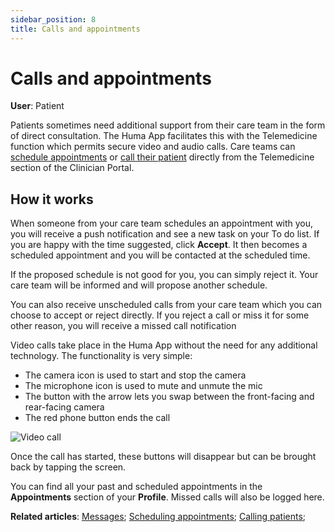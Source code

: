 ```yaml
---
sidebar_position: 8
title: Calls and appointments
---
```

# Calls and appointments
**User**: Patient

Patients sometimes need additional support from their care team in the form of direct consultation. The Huma App facilitates this with the Telemedicine function which permits secure video and audio calls. Care teams can [schedule appointments](../../clinician-portal/telemedicine/scheduling-appointments.md) or [call their patient](../../clinician-portal/telemedicine/calling-patients.md) directly from the Telemedicine section of the Clinician Portal.

## How it works​

When someone from your care team schedules an appointment with you, you will receive a push notification and see a new task on your To do list. If you are happy with the time suggested, click **Accept**. It then becomes a scheduled appointment and you will be contacted at the scheduled time. 

If the proposed schedule is not good for you, you can simply reject it. Your care team will be informed and will propose another schedule.

You can also receive unscheduled calls from your care team which you can choose to accept or reject directly. If you reject a call or miss it for some other reason, you will receive a missed call notification

Video calls take place in the Huma App without the need for any additional technology. The functionality is very simple:
- The camera icon is used to start and stop the camera 
- The microphone icon is used to mute and unmute the mic 
- The button with the arrow lets you swap between the front-facing and rear-facing camera 
- The red phone button ends the call

![Video call](../assets/Calls.png)

Once the call has started, these buttons will disappear but can be brought back by tapping the screen.

You can find all your past and scheduled appointments in the **Appointments** section of your **Profile**. Missed calls will also be logged here. 

**Related articles**: [Messages](./messages.md); [Scheduling appointments](../../clinician-portal/telemedicine/scheduling-appointments.md); [Calling patients](../../clinician-portal/telemedicine/calling-patients.md);
